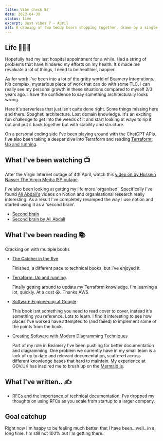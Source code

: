 ```yaml
---
title: Vibe check №7
date: 2023-04-30
status: live
excerpt: Just vibes 7 - April
alt: A drawing of two teddy bears shopping together, drawn by a single line
---
```


## Life 👨🏻‍🦰

Hopefully had my last hospital appointment for a while. Had a string of problems that have hindered my efforts on my health. It's made me revaluate a lot of things, I need to be healthier, happier.

As for work I've been into a lot of the gritty world of Beamery Integrations. It's complex, mysterious piece of work that can do with some TLC. I can really see my personal growth in these situations compared to myself 2/3 years ago. I have the confidence to say something architecturally looks wrong.

Here it's serverless that just isn't quite done right. Some things missing here and there. Spagheti architecture. Lost domain knowledge. It's an exciting fun challenge to get into the weeds of it and start looking at ways to rip it out and put it back together but with stability and structure.

On a personal coding side I've been playing around with the ChatGPT APIs. I've also been taking a deeper dive into Terraform and reading [Terraform: Up and running](https://www.oreilly.com/library/view/terraform-up-and/9781098116736/).

## What I've been watching 📺

After the Virgin Internet outage of 4th April, watch this [video on by Hussein Nasser The Virgin Media ISP outage](https://www.youtube.com/watch?v=6GWMJ42aY0w).

I've also been looking at getting my life more 'organised'. Specifically I've found [Ali Abdall's](https://www.youtube.com/@aliabdaal) videos on Notion and organisational research really interesting. As a result I've completely revamped the way I use notion and started using it as a 'second brain'.

- [Second brain](https://www.buildingasecondbrain.com/)
- [Second brain by Ali Abdall](https://www.youtube.com/watch?v=K-ssUVyfn5g)

## What I've been reading 📚

Cracking on with multiple books

- [The Catcher in the Rye](https://www.goodreads.com/book/show/5107.The_Catcher_in_the_Rye)

  Finished, a different pace to technical books, but I've enjoyed it.

- [Terraform: Up and running](https://www.oreilly.com/library/view/terraform-up-and/9781098116736/).

  Finally getting around to update my Terraform knowledge. I'm learning a lot, quickly. At a cost
  😭. Thanks AWS.

- [Software Engineering at Google](https://www.oreilly.com/library/view/software-engineering-at/9781492082781/)

  This book isnt something you need to read cover to cover, instead it's something you reference.
  Lots to learn. I find it interesting to see how places I've worked have attempted to (and failed) to implement some of
  the points from the book.

- [Creating Software with Modern Diagramming Techniques](https://pragprog.com/titles/apdiag/creating-software-with-modern-diagramming-techniques/)

  Part of my role in Beamery I've been pushing for better documentation and diagramming. One
  problem we currently have in my small team is a lack of up to date and relevant documentation, scattered across
  different knowledge bases that hard to maintain. My experience at GOV.UK has inspired me to brush up on the
  [Mermaid.js](https://mermaid.js.org/).

## What I've written.. ✍️

- [RFCs and the importance of technical documentation](https://matty.dev/blog/2023-04-28-rfcs-and-the-importance-of-building-a-greater-technical-understanding). I've dropped my thoughts on using RFCs as you scale from startup to a larger company.

## Goal catchup

Right now I'm happy to be feeling much better, that I have been.. well.. in a long time. I'm still not 100% but I'm getting there.
